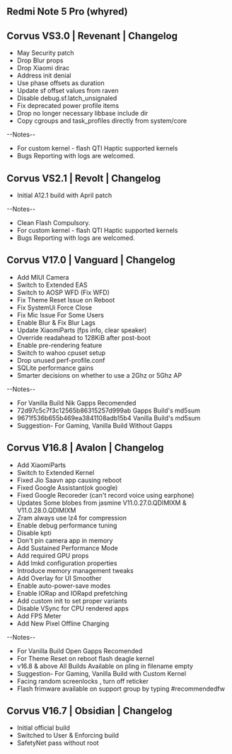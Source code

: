 ## Redmi Note 5 Pro (whyred)

## Corvus VS3.0 | Revenant | Changelog

- May Security patch
- Drop Blur props
- Drop Xiaomi dirac
- Address init denial 
- Use phase offsets as duration
- Update sf offset values from raven 
- Disable debug.sf.latch_unsignaled
- Fix deprecated power profile items
- Drop no longer necessary libbase include dir
- Copy cgroups and task_profiles directly from system/core


--Notes--

- For custom kernel - flash QTI Haptic supported kernels 
- Bugs Reporting with logs are welcomed.


## Corvus VS2.1 | Revolt | Changelog

- Initial A12.1 build with April patch

--Notes--

- Clean Flash Compulsory.
- For custom kernel - flash QTI Haptic supported kernels 
- Bugs Reporting with logs are welcomed.

## Corvus V17.0 | Vanguard | Changelog

- Add MIUI Camera
- Switch to Extended EAS
- Switch to AOSP WFD (Fix WFD)
- Fix Theme Reset Issue on Reboot
- Fix SystemUi Force Close
- Fix Mic Issue For Some Users
- Enable Blur & Fix Blur Lags
- Update XiaomiParts (fps info, clear speaker)
- Override readahead to 128KiB after post-boot
- Enable pre-rendering feature
- Switch to wahoo cpuset setup
- Drop unused perf-profile.conf
- SQLite performance gains
- Smarter decisions on whether to use a 2Ghz or 5Ghz AP

--Notes--

- For Vanilla Build Nik Gapps Recomended
- 72d97c5c7f3c12565b86315257d999ab Gapps Build's md5sum
- 9671f536b655b469ea3841108adb15b4 Vanilla Build's md5sum
- Suggestion- For Gaming, Vanilla Build Without Gapps

## Corvus V16.8 | Avalon | Changelog

- Add XiaomiParts
- Switch to Extended Kernel
- Fixed Jio Saavn app causing reboot
- Fixed Google Assistant(ok google)
- Fixed Google Recoreder (can't record voice using earphone)
- Updates Some blobes from jasmine V11.0.27.0.QDIMIXM & V11.0.28.0.QDIMIXM 
- Zram always use lz4 for compression
- Enable debug performance tuning
- Disable kpti
- Don't pin camera app in memory
- Add Sustained Performance Mode
- Add required GPU props
- Add lmkd configuration properties
- Introduce memory management tweaks
- Add Overlay for UI Smoother
- Enable auto-power-save modes
- Enable IORap and IORapd prefetching
- Add custom init to set proper variants
- Disable VSync for CPU rendered apps
- Add FPS Meter
- Add New Pixel Offline Charging

--Notes--

- For Vanilla Build Open Gapps Recomended
- For Theme Reset on reboot flash deagle kernel
- v16.8 & above All Builds Available on pling in filename empty
- Suggestion- For Gaming, Vanilla Build with Custom Kernel
- Facing random screenlocks , turn off reticker
- Flash frimware available on support group by typing #recommendedfw

## Corvus V16.7 | Obsidian | Changelog

- Initial official build
- Switched to User & Enforcing build
- SafetyNet pass without root

